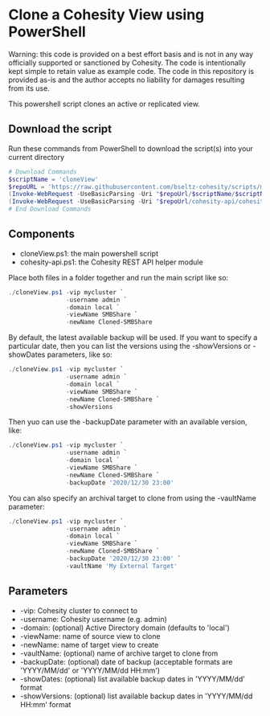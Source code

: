 # Clone a Cohesity View using PowerShell

Warning: this code is provided on a best effort basis and is not in any way officially supported or sanctioned by Cohesity. The code is intentionally kept simple to retain value as example code. The code in this repository is provided as-is and the author accepts no liability for damages resulting from its use.

This powershell script clones an active or replicated view.

## Download the script

Run these commands from PowerShell to download the script(s) into your current directory

```powershell
# Download Commands
$scriptName = 'cloneView'
$repoURL = 'https://raw.githubusercontent.com/bseltz-cohesity/scripts/master/powershell'
(Invoke-WebRequest -UseBasicParsing -Uri "$repoUrl/$scriptName/$scriptName.ps1").content | Out-File "$scriptName.ps1"; (Get-Content "$scriptName.ps1") | Set-Content "$scriptName.ps1"
(Invoke-WebRequest -UseBasicParsing -Uri "$repoUrl/cohesity-api/cohesity-api.ps1").content | Out-File cohesity-api.ps1; (Get-Content cohesity-api.ps1) | Set-Content cohesity-api.ps1
# End Download Commands
```

## Components

* cloneView.ps1: the main powershell script
* cohesity-api.ps1: the Cohesity REST API helper module

Place both files in a folder together and run the main script like so:

```powershell
./cloneView.ps1 -vip mycluster `
                -username admin `
                -domain local `
                -viewName SMBShare `
                -newName Cloned-SMBShare
```

By default, the latest available backup will be used. If you want to specify a particular date, then you can list the versions using the -showVersions or -showDates parameters, like so:

```powershell
./cloneView.ps1 -vip mycluster `
                -username admin `
                -domain local `
                -viewName SMBShare `
                -newName Cloned-SMBShare `
                -showVersions
```

Then yuo can use the -backupDate parameter with an available version, like:

```powershell
./cloneView.ps1 -vip mycluster `
                -username admin `
                -domain local `
                -viewName SMBShare `
                -newName Cloned-SMBShare `
                -backupDate '2020/12/30 23:00'
```

You can also specify an archival target to clone from using the -vaultName parameter:

```powershell
./cloneView.ps1 -vip mycluster `
                -username admin `
                -domain local `
                -viewName SMBShare `
                -newName Cloned-SMBShare `
                -backupDate '2020/12/30 23:00' `
                -vaultName 'My External Target'
```

## Parameters

* -vip: Cohesity cluster to connect to
* -username: Cohesity username (e.g. admin)
* -domain: (optional) Active Directory domain (defaults to 'local')
* -viewName: name of source view to clone
* -newName: name of target view to create
* -vaultName: (optional) name of archive target to clone from
* -backupDate: (optional) date of backup (acceptable formats are 'YYYY/MM/dd' or 'YYYY/MM/dd HH:mm')
* -showDates: (optional) list available backup dates in 'YYYY/MM/dd' format
* -showVersions: (optional) list available backup dates in 'YYYY/MM/dd HH:mm' format
